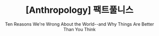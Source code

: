 ---
layout: post
title: "[Anthropology] 팩트풀니스"
subtitle: "Ten Reasons We're Wrong About the World--and Why Things Are Better Than You Think"
category: books
tags: etcetera book
image:
path: /assets/img/books/etcetera/2022-01-16/sapiens.png
---